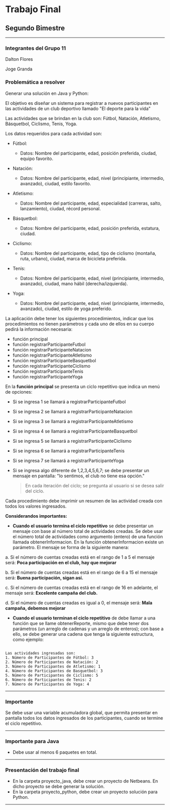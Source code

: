 # Trabajo Final
## Segundo Bimestre

***
### Integrantes del Grupo 11
Dalton Flores 

Joge Granda

### Problemática a resolver

Generar una solución en Java y Python:

El objetivo es diseñar un sistema para registrar a nuevos participantes en las actividades de un club deportivo llamado "El deporte para la vida"

Las actividades que se brindan en la club son: Fútbol, Natación, Atletismo, Básquetbol, Ciclismo, Tenis, Yoga.

Los datos requeridos para cada actividad son:
* Fútbol:
    * Datos: Nombre del participante, edad, posición preferida, ciudad, equipo favorito.

* Natación:
    * Datos: Nombre del participante, edad, nivel (principiante, intermedio, avanzado), ciudad, estilo favorito.

* Atletismo:
    * Datos: Nombre del participante, edad, especialidad (carreras, salto, lanzamiento), ciudad, récord personal.

* Básquetbol:
    * Datos: Nombre del participante, edad, posición preferida, estatura, ciudad.

* Ciclismo:
    * Datos: Nombre del participante, edad, tipo de ciclismo (montaña, ruta, urbano), ciudad, marca de bicicleta preferida.

* Tenis:
    * Datos: Nombre del participante, edad, nivel (principiante, intermedio, avanzado), ciudad, mano hábil (derecha/izquierda).

* Yoga:
    * Datos: Nombre del participante, edad, nivel (principiante, intermedio, avanzado), ciudad, estilo de yoga preferido.



La aplicación debe tener los siguientes procedimientos, indicar que los procedimientos no tienen parámetros y cada uno de ellos en su cuerpo pedirá la información necesaria:

- función principal
- función registrarParticipanteFutbol
- función registrarParticipanteNatacion
- función registrarParticipanteAtletismo
- función registrarParticipanteBasquetbol
- función registrarParticipanteCiclismo
- función registrarParticipanteTenis
- función registrarParticipanteYoga

En la **función principal** se presenta un ciclo repetitivo que indica un menú de opciones:

- Si se ingresa 1 se llamará a registrarParticipanteFutbol
- Si se ingresa 2 se llamará a registrarParticipanteNatacion
- Si se ingresa 3 se llamará a registrarParticipanteAtletismo
- Si se ingresa 4 se llamará a registrarParticipanteBasquetbol
- Si se ingresa 5 se llamará a registrarParticipanteCiclismo
- Si se ingresa 6 se llamará a registrarParticipanteTenis
- Si se ingresa 7 se llamará a registrarParticipanteYoga
- Si se ingresa algo diferente de 1,2,3,4,5,6,7; se debe presentar un mensaje en pantalla: "lo sentimos, el club no tiene esa opción."

  >En cada iteración del ciclo; se pregunta al usuario si se desea salir del ciclo.

Cada procedimiento debe imprimir un resumen de las actividad creada con todos los valores ingresados.

**Considerandos importantes:**

  * **Cuando el usuario termina el ciclo repetitivo** se debe presentar un mensaje con base al número total de actividades creadas. Se debe usar el número total de actividades como argumento (entero) de una función llamada obtenerInformacion. En la función obtenerInformacion existe un parámetro. El mensaje se forma de la siguiente manera:  

  a. Si el número de cuentas creadas está en el rango de 1 a 5 el mensaje será: **Poca participación en el club, hay que mejorar**

  b. Si el número de cuentas creadas está en el rango de 6 a 15 el mensaje será: **Buena participación, sigan así.**

  c. Si el número de cuentas creadas está en el rango de 16 en adelante, el mensaje será: **Excelente campaña del club.**

  d. Si el número de cuentas creadas es igual a 0, el mensaje será: **Mala campaña, debemos mejorar**

  * **Cuando el usuario terminan el ciclo repetitivo** de debe llamar a una función que se llame obtenerReporte, mismo que debe tener dos parámetros (un arreglo de cadenas y un arreglo de enteros); con base a ello, se debe generar una cadena que tenga la siguiente estructura, como ejemplo:

  ```

  Las actividades ingresadas son:
  1. Número de Participantes de Fútbol: 3
  2. Número de Participantes de Natación: 2
  3. Número de Participantes de Atletismo: 1
  4. Número de Participantes de Basquetbol: 3
  5. Número de Participantes de Ciclismo: 5
  6. Número de Participantes de Tenis: 2
  7. Número de Participantes de Yoga: 4

  ```

***
### Importante

Se debe usar una variable acumuladora global, que permita presentar en pantalla todos los datos ingresados de los participantes, cuando se termine el ciclo repetitivo.
***

### Importante para Java

- Debe usar al menos 6 paquetes en total.

***
### Presentación del trabajo final
- En la carpeta proyecto_java, debe crear un proyecto de Netbeans. En dicho proyecto se debe generar la solución.
- En la carpeta proyecto_python, debe crear un proyecto solución para Python.

***
